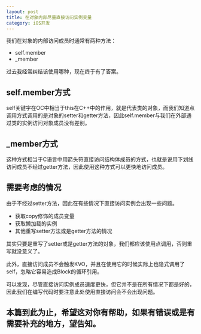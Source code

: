 ```yaml
---
layout: post
title: 在对象内部尽量直接访问实例变量
category: iOS开发
--- 
```


我们在对象的内部访问成员时通常有两种方法：

+ self.member
+ _member

过去我经常纠结该使用哪种，现在终于有了答案。

## self.member方式

self关键字在OC中相当于this在C++中的作用，就是代表类的对象，而我们知道点调用方式调用的是对象的setter和getter方法，因此self.member与我们在外部通过类的实例访问对象成员没有差别。

## _member方式

这种方式相当于C语言中用箭头符直接访问结构体成员的方式，也就是说用下划线访问成员不经过getter方法，因此使用这种方式可以更快地访问成员。

## 需要考虑的情况

由于不经过setter方法，因此在有些情况下直接访问实例会出现一些问题。

+ 获取copy修饰的成员变量
+ 获取懒加载的实例
+ 其他重写setter方法或是getter方法的情况

其实只要是重写了setter或是getter方法的对象，我们都应该使用点调用，否则重写就没意义了。

此外，直接访问成员不会触发KVO，并且在使用它的时候实际上也隐式调用了self，忽略它容易造成Block的循环引用。

可以发现，尽管直接访问实例成员速度更快，但它并不是在所有情况下都是好的，因此我们在编写代码时要注意此处使用直接访问会不会出现问题。

## 本篇到此为止，希望这对你有帮助，如果有错误或是有需要补充的地方，望告知。



